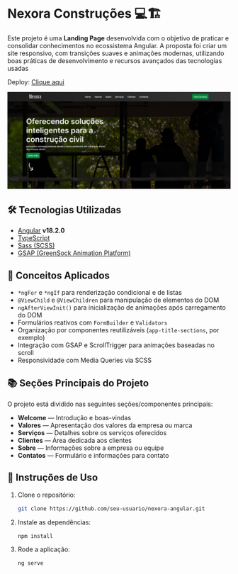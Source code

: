 # Nexora Construções 💻🏗️

Este projeto é uma **Landing Page** desenvolvida com o objetivo de praticar e consolidar conhecimentos no ecossistema Angular. A proposta foi criar um site responsivo, com transições suaves e animações modernas, utilizando boas práticas de desenvolvimento e recursos avançados das tecnologias usadas

Deploy: [Clique aqui](https://nexora-construcoes.vercel.app/)

![Imagem Projeto](./src/assets/img-proj.png)

## 🛠️ Tecnologias Utilizadas

- [Angular](https://angular.io/) **v18.2.0**
- [TypeScript](https://www.typescriptlang.org/)
- [Sass (SCSS)](https://sass-lang.com/)
- [GSAP (GreenSock Animation Platform)](https://greensock.com/gsap/)

## 🧠 Conceitos Aplicados

- `*ngFor` e `*ngIf` para renderização condicional e de listas
- `@ViewChild` e `@ViewChildren` para manipulação de elementos do DOM
- `ngAfterViewInit()` para inicialização de animações após carregamento do DOM
- Formulários reativos com `FormBuilder` e `Validators`
- Organização por componentes reutilizáveis (`app-title-sections`, por exemplo)
- Integração com GSAP e ScrollTrigger para animações baseadas no scroll
- Responsividade com Media Queries via SCSS

## 📚 Seções Principais do Projeto

O projeto está dividido nas seguintes seções/componentes principais:

- **Welcome** — Introdução e boas-vindas
- **Valores** — Apresentação dos valores da empresa ou marca
- **Serviços** — Detalhes sobre os serviços oferecidos
- **Clientes** — Área dedicada aos clientes
- **Sobre** — Informações sobre a empresa ou equipe
- **Contatos** — Formulário e informações para contato

## 🔧 Instruções de Uso

1. Clone o repositório:

    ```bash
    git clone https://github.com/seu-usuario/nexora-angular.git
    ```

2. Instale as dependências:

    ```bash
    npm install
    ```

3. Rode a aplicação:

    ```bash
    ng serve
    ```
